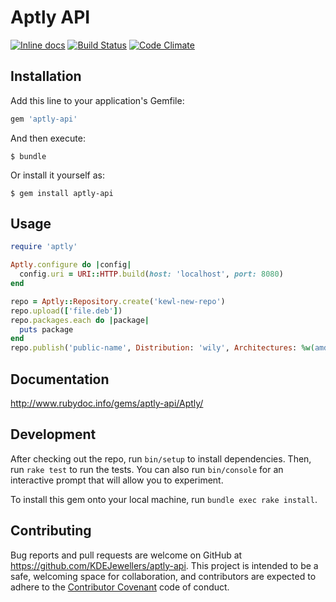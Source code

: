 # Aptly API

[![Inline docs](http://inch-ci.org/github/KDEJewellers/aptly-api.svg?branch=master)](http://inch-ci.org/github/KDEJewellers/aptly-api)
[![Build Status](https://travis-ci.org/KDEJewellers/aptly-api.svg?branch=master)](https://travis-ci.org/KDEJewellers/aptly-api)
[![Code Climate](https://codeclimate.com/github/KDEJewellers/aptly-api/badges/gpa.svg)](https://codeclimate.com/github/KDEJewellers/aptly-api)

## Installation

Add this line to your application's Gemfile:

```ruby
gem 'aptly-api'
```

And then execute:

    $ bundle

Or install it yourself as:

    $ gem install aptly-api

## Usage

```ruby
require 'aptly'

Aptly.configure do |config|
  config.uri = URI::HTTP.build(host: 'localhost', port: 8080)
end

repo = Aptly::Repository.create('kewl-new-repo')
repo.upload(['file.deb'])
repo.packages.each do |package|
  puts package
end
repo.publish('public-name', Distribution: 'wily', Architectures: %w(amd64 i386))
```

## Documentation
http://www.rubydoc.info/gems/aptly-api/Aptly/

## Development

After checking out the repo, run `bin/setup` to install dependencies. Then, run `rake test` to run the tests. You can also run `bin/console` for an interactive prompt that will allow you to experiment.

To install this gem onto your local machine, run `bundle exec rake install`.

## Contributing

Bug reports and pull requests are welcome on GitHub at https://github.com/KDEJewellers/aptly-api. This project is intended to be a safe, welcoming space for collaboration, and contributors are expected to adhere to the [Contributor Covenant](contributor-covenant.org) code of conduct.
